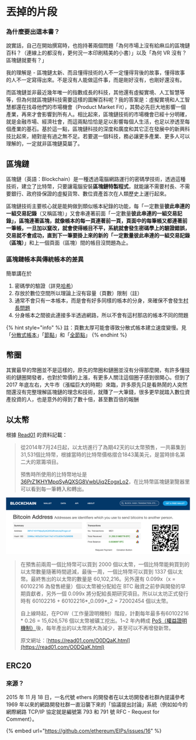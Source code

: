 # 丟掉的片段

### 為什麼要出這本書？

說實話，自己在開始撰寫時，也抱持著兩個問題「為何市場上沒有給麻瓜的區塊鏈百科？（連線上的都沒有，更何況一本印刷精美的小書）」以及「為何 VR 沒有？區塊鏈就要有？」

我的理解是 - 區塊鏈太新、而且懂得技術的人不一定懂得背後的故事，懂得故事的人不一定寫得出來。不是沒有人能做這件事，而是剛好沒有，也剛好還沒有。

而區塊鏈並非最近幾年唯一的指數成長的科技，其他還有虛擬實境、人工智慧等等，但為何就區塊鏈科技需要這樣的圖解百科呢？我的答案是：虛擬實境和人工智慧都還在找尋他們的市場機會（Product Market Fit），其勢必先巨大地影響一個產業，再來才會影響到所有人。相比起來，區塊鏈技術的市場機會已經十分明確，就是金融市場、經濟社會，而這兩點恰恰是足以影響每個人生活，也足以滲透至每個產業的基石。基於這一點，區塊鏈科技的深度和廣度和其它正在發展中的新興科技比起來，絕對是有過之無不足。若要選一個科技，務必讓更多產業、更多人可以理解的，一定就非區塊鏈莫屬了。

## 區塊鏈

區塊鏈（英語：Blockchain）是一種透過電腦網路運行的密碼學技術，透過這種技術，建立了比特幣，只要讓電腦安裝**區塊鏈特製程式**，就能讓不需要村長、不需要銀行、政府掛保證的虛擬貨幣、數位資產首次在人類歷史上運行起來。

區塊鏈技術主要核心就是能夠做到類似帳本紀錄的功能，每「一定數量**彼此串連的一組交易記錄**（又稱區塊）」又會串連著前面「一定數量**彼此串連的一組交易記錄」，**區塊連著區塊，就像帳本的每一頁連著前一頁，頁面中的每筆帳又都連著前一筆帳，一旦加以竄改，就會使得帳目不平，系統就會發生密碼學上的驗證錯誤，交易就不會成功，直到下一筆要掛上來的新的「一定數量**彼此串連的一組交易記錄（區塊）**」和上一個頁面（區塊）間的帳目沒問題為止。

### 區塊鏈帳本與傳統帳本的差異

簡單講在於

1. 密碼學的驗證（詳見[哈希](dev/cryptography/hash.md)）
2. 存放於數位空間所以理論上沒有容量（頁數）限制（註）
3. 通常不會只有一本帳本，而是會有好多同樣的帳本的分身，來確保不會發生[村長問題](zhong-xin-hua-ben.md#cun-le)
4. 分身帳本之間彼此連接多半透過網路，所以不會有這村那店的帳本不同的問題

{% hint style="info" %}
註：頁數太厚可能會導致分散式帳本建立速度變慢。見「[分散式帳本](fen-san-shi-ben.md)」「[節點](dev/zhu/undefined-9/)」和「[全節點](dev/zhu/undefined-9/quan.md)」
{% endhint %}

## 幣圈

其實最早的幣圈並不是這樣的，原先的幣圈和鏈圈並沒有分得那麼開，有許多懂技術的鏈圈開發者，也對於幣價的上漲，有更多人關注這個圈子感到很開心。但到了 2017 年底左右，大牛市（漲幅巨大的時期）來臨，許多原先只是看熱鬧的人突然間還沒有完整理解區塊鏈的理念和技術，就賺了一大筆錢，很多更早就踏入數位資產投資的人，也是意外的得到了數十倍，甚至數百倍的報酬

## 以太幣

根據 [Read01](https://read01.com/zh-tw/O0DQaK.html#.W1mW9dgzbQg) 的資料記載：

> 從2014年7月24日起，以太坊進行了為期42天的以太幣預售，一共募集到31,531個比特幣，根據當時的比特幣價格摺合1843萬美元，是當時排名第二大的眾籌項目。
>
> 預售時所使用的比特幣地址是 [36PrZ1KHYMpqSyAQXSG8VwbUiq2EogxLo2](https://www.blockchain.com/btc/address/36PrZ1KHYMpqSyAQXSG8VwbUiq2EogxLo2)，在比特幣區塊鏈瀏覽器里可以看到每一筆轉入和轉出。

![](.gitbook/assets/ying-mu-kuai-zhao-20180726-xia-wu-5.48.49.png)

> 在預售前兩周一個比特幣可以買到 2000 個以太幣，一個比特幣能夠買到的以太幣數量隨著時間遞減，最後一周，一個比特幣可以買到 1337 個以太幣。最終售出的以太幣的數量是 60,102,216。另外還有 0.099x（x = 60102216 為發售總量）個以太幣被分配給在 BTC 融資之前參與開發的早期貢獻者，另外一個 0.099x 將分配給長期研究項目。所以以太坊正式發行時有 60102216 + 60102216\*_0.099\*_2 = 72002454 個以太幣。
>
> 自上線時起，在POW（工作量證明機制）階段，計劃每年最多有60102216 \* 0.26 = 15,626,576 個以太幣被礦工挖出。1~2 年內轉成 [PoS（權益證明機制）](consensus/pos.md)後，每年產出的以太幣將大為減少，甚至可以不再增發新幣。  
>   
> 原文網址：[https://read01.com/O0DQaK.html](https://read01.com/O0DQaK.html)

## ERC20

### 來源？

2015 年 11 月 18 日，一名代號 ethers 的開發者在以太坊開發者社群內提議參考 1969 年以來的網路開發社群一直沿襲下來的「協議提出討論」系統（例如如今的網際網路 TCP/IP 協定就是編號第 793 和 791 號 RFC - Request for Comment）。

{% embed url="https://github.com/ethereum/EIPs/issues/16" %}




